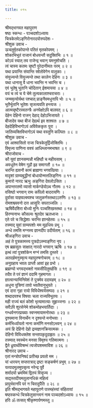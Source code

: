 ```yaml
---
title: ०१५

---
```

श्रीमद्‌भागवत महापुराण  
षष्ठः स्कन्धः - पञ्चदशोऽध्यायः  
चित्रकेतवेऽङ्‌गिरोनारदयोरुपदेशः -  
श्रीशुक उवाच -   
ऊचतुर्मृतकोपान्ते पतितं मृतकोपमम् ।   
शोकाभिभूतं राजानं बोधयन्तौ सदुक्तिभिः ॥ १ ॥  
कोऽयं स्यात् तव राजेन्द्र भवान् यमनुशोचति ।   
त्वं चास्य कतमः सृष्टौ पुरेदानीमतः परम् ॥ २ ॥  
यथा प्रयान्ति संयान्ति स्रोतोवेगेन वालुकाः ।   
संयुज्यन्ते वियुज्यन्ते तथा कालेन देहिनः ॥ ३ ॥  
यथा धानासु वै धाना भवन्ति न भवन्ति च ।   
एवं भूतेषु भूतानि चोदितान् ईशमायया ॥ ४ ॥  
वयं च त्वं च ये चेमे तुल्यकालाश्चराचराः ।   
जन्ममृत्योर्यथा पश्चात् प्राङ्‌नैवमधुनापि भोः ॥ ५ ॥  
भूतैर्भूतानि भूतेशः सृजत्यवति हन्त्यजः ।   
आत्मसृष्टैरस्वतन्त्रैः अनपेक्षोऽपि बालवत् ॥ ६ ॥  
देहेन देहिनो राजन् देहाद् देहोऽभिजायते ।   
बीजादेव यथा बीजं देह्यर्थ इव शाश्वतः ॥ ७ ॥  
देहदेहिविभागोऽयं अविवेककृतः पुरा ।   
जातिव्यक्तिविभागोऽयं यथा वस्तुनि कल्पितः ॥ ८ ॥  
श्रीशुक उवाच -   
एवं आश्वासितो राजा चित्रकेतुर्द्विजोक्तिभिः ।   
विमृज्य पाणिना वक्त्रं आधिम्लानमभाषत ॥ ९ ॥  
श्रीराजोवाच -   
कौ युवां ज्ञानसम्पन्नौ महिष्ठौ च महीयसाम् ।   
अवधूतेन वेषेण गूढौ इह समागतौ ॥ १० ॥  
चरन्ति ह्यवनौ कामं ब्राह्मणा भगवत्प्रियाः ।   
मादृशां ग्राम्यबुद्धीनां बोधायोन्मत्तलिङ्‌गिनः ॥ ११ ॥  
कुमारो नारद ऋभुः अङ्‌गिरा देवलोऽसितः ।   
अपान्तरतमो व्यासो मार्कण्डेयोऽथ गौतमः ॥ १२ ॥  
वसिष्ठो भगवान् रामः कपिलो बादरायणिः ।   
दुर्वासा याज्ञवल्क्यश्च जातुकर्णस्तथाऽऽरुणिः ॥ १३ ॥  
रोमशश्च्यवनो दत्त आसुरिः सपतञ्जलिः ।   
ऋषिर्वेदशिरा बोध्यो मुनिः पञ्चशिखस्तथा ॥ १४ ॥  
हिरण्यनाभः कौसल्यः श्रुतदेव ऋतध्वजः ।   
एते परे च सिद्धेशाः चरन्ति ज्ञानहेतवः ॥ १५ ॥  
तस्माद् युवां ग्राम्यपशोः मम मूढधियः प्रभू ।   
अन्धे तमसि मग्नस्य ज्ञानदीप उदीर्यताम् ॥ १६ ॥  
श्रीअङ्‌गिरा उवाच -   
अहं ते पुत्रकामस्य पुत्रदोऽस्म्यङ्‌गिरा नृप ।   
एष ब्रह्मसुतः साक्षात् नारदो भगवान् ऋषिः ॥ १७ ॥  
इत्थं त्वां पुत्रशोकेन मग्नं तमसि दुस्तरे ।   
अतदर्हमनुस्मृत्य महापुरुषगोचरम् ॥ १८ ॥  
अनुग्रहाय भवतः प्राप्तौ आवां इह प्रभो ।   
ब्रह्मण्यो भगवद्भक्तो नावसीदितुमर्हसि ॥ १९ ॥  
तदैव ते परं ज्ञानं ददामि गृहमागतः ।   
ज्ञात्वान्याभिनिवेशं ते पुत्रमेव ददावहम् ॥ २० ॥  
अधुना पुत्रिणां तापो भवतैवानुभूयते ।   
एवं दारा गृहा रायो विविधैश्वर्यसम्पदः ॥ २१ ॥  
शब्दादयश्च विषयाः चला राज्यविभूतयः ।   
मही राज्यं बलं कोशो भृत्यामात्याः सुहृज्जनाः ॥ २२ ॥  
सर्वेऽपि शूरसेनेमे शोकमोहभयार्तिदाः ।   
गन्धर्वनगरप्रख्याः स्वप्नमायामनोरथाः ॥ २३ ॥  
दृश्यमाना विनार्थेन न दृश्यन्ते मनोभवाः ।   
कर्मभिर्ध्यायतो नाना कर्माणि मनसोऽभवन् ॥ २४ ॥  
अयं हि देहिनो देहो द्रव्यज्ञानक्रियात्मकः ।   
देहिनो विविधक्लेश सन्तापकृदुदाहृतः ॥ २५ ॥  
तस्मात् स्वस्थेन मनसा विमृश्य गतिमात्मनः ।   
द्वैते ध्रुवार्थविश्रम्भं त्यजोपशममाविश ॥ २६ ॥  
श्रीनारद उवाच -   
एतां मन्त्रोपनिषदं प्रतीच्छ प्रयतो मम ।   
यां धारयन् सप्तरात्राद् द्रष्टा सङ्‌कर्षणं प्रभुम् ॥ २७ ॥  
यत्पादमूलमुपसृत्य नरेन्द्र पूर्वे   
शर्वादयो भ्रममिमं द्वितयं विसृज्य ।   
सद्यस्तदीयमतुलानधिकं महित्वं  
प्रापुर्भवानपि परं न चिरादुपैति ॥ २८ ॥   
इति श्रीमद्‌भागवते महापुराणे पारमहंस्यां संहितायां   
षष्ठस्कन्धे चित्रकेतुसान्त्वनं नाम पञ्चदशोऽध्यायः ॥ १५ ॥   
हरिः ॐ तत्सत् श्रीकृष्णार्पणमस्तु ॥ 